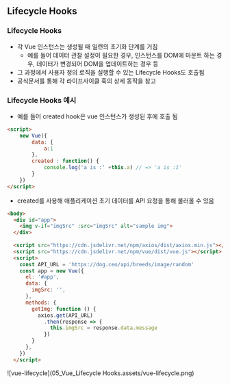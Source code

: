 ## Lifecycle Hooks

### Lifecycle Hooks

- 각 Vue 인스턴스는 생성될 때 일련의 초기화 단계를 거침
  - 예를 들어 데이터 관찰 설정이 필요한 경우, 인스턴스를 DOM에 마운트 하는 경우, 데이터가 변경되어 DOM을 업데이트하는 경우 등
- 그 과정에서 사용자 정의 로직을 실행할 수 있는 Lifecycle Hooks도 호출됨
- 공식문서를 통해 각 라이프사이클 훅의 상세 동작을 참고 



### Lifecycle Hooks 예시

- 예를 들어 created hook은 vue 인스턴스가 생성된 후에 호출 됨

```html
<script>
	new Vue({
        data: {
            a:1
        },
        created : function() {
            console.log('a is :' +this.a) // => 'a is :1'
        }
    })
</script>
```

- created를 사용해 애플리케이션 초기 데이터를 API 요청을 통해 불러올 수 있음

```html
<body>
  <div id="app">
    <img v-if="imgSrc" :src="imgSrc" alt="sample img">
  </div>
  
  <script src="https://cdn.jsdelivr.net/npm/axios/dist/axios.min.js"></script>
  <script src="https://cdn.jsdelivr.net/npm/vue/dist/vue.js"></script>
  <script>
    const API_URL = 'https://dog.ceo/api/breeds/image/random'
    const app = new Vue({
      el: '#app',
      data: {
        imgSrc: '',
      },
      methods: {
        getImg: function () {
          axios.get(API_URL)
            .then(response => {
              this.imgSrc = response.data.message
            })
        }
      },
    })
  </script>
```

![vue-lifecycle](05_Vue_Lifecycle Hooks.assets/vue-lifecycle.png)
